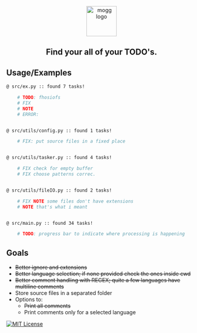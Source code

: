 <p align="center"><img width="80" alt="mogg logo" src="https://raw.githubusercontent.com/deludankbz/mogg/refs/heads/main/extra/mogg-logo.png"></p>

<h2 align="center"> Find your all of your TODO's. </h2>

## Usage/Examples

```bash
@ src/ex.py :: found 7 tasks!

	# TODO: fhosiofs
	# FIX
	# NOTE
	# ERROR:


@ src/utils/config.py :: found 1 tasks!

	# FIX: put source files in a fixed place


@ src/utils/tasker.py :: found 4 tasks!

	# FIX check for empty buffer
	# FIX choose patterns correc.


@ src/utils/fileIO.py :: found 2 tasks!

	# FIX NOTE some files don't have extensions
	# NOTE that's what i meant


@ src/main.py :: found 34 tasks!

	# TODO: progress bar to indicate where processing is happening
```

## Goals
- <del>Better ignore and extensions</del>
- <del>Better language selection; if none provided check the ones inside cwd</del>
- <del>Better comment handling with REGEX; quite a few languages have multiline comments</del>
- Store source files in a separated folder
- Options to: 
    - <del>Print all comments</del>
    - Print comments only for a selected language

[![MIT License](https://img.shields.io/badge/License-MIT-green.svg)](https://choosealicense.com/licenses/mit/)

